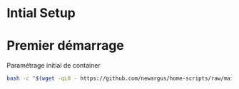 # Intial Setup

# Premier démarrage

Paramétrage initial de container

```bash
bash -c "$(wget -qLO - https://github.com/newargus/home-scripts/raw/main/ct/setup.sh)"
```
